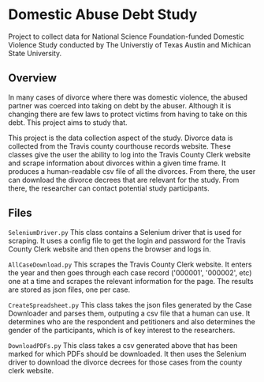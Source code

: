 # Domestic Abuse Debt Study

Project to collect data for National Science Foundation-funded Domestic Violence Study conducted by The Universtiy of Texas Austin and Michican State University.  

## Overview

In many cases of divorce where there was domestic violence, the abused partner was coerced into taking on debt by the abuser.  Although it is changing there are few laws to protect victims from having to take on this debt.  This project aims to study that.

This project is the data collection aspect of the study.  Divorce data is collected from the Travis county courthouse records website.  These classes give the user the ability to log into the Travis County Clerk website and scrape information about divorces within a given time frame.   It produces a human-readable csv file of all the divorces.  From there, the user can download the divorce decrees that are relevant for the study.  From there, the researcher can contact potential study participants.

## Files

```SeleniumDriver.py```  This class contains a Selenium driver that is used for scraping.  It uses a config file to get the login and password for the Travis County Clerk website and then opens the browser and logs in.

```AllCaseDownload.py```  This scrapes the Travis County Clerk website.  It enters the year and then goes through each case record ('000001', '000002', etc) one at a time and scrapes the relevant information for the page.  The results are stored as json files, one per case.

```CreateSpreadsheet.py``` This class takes the json files generated by the Case Downloader and parses them, outputing a csv file that a human can use.  It determines who are the respondent and petitioners and also determines the gender of the participants, which is of key interest to the researchers.

```DownloadPDFs.py``` This class takes a csv generated above that has been marked for which PDFs should be downloaded.  It then uses the Selenium driver to download the divorce decrees for those cases from the county clerk website.



